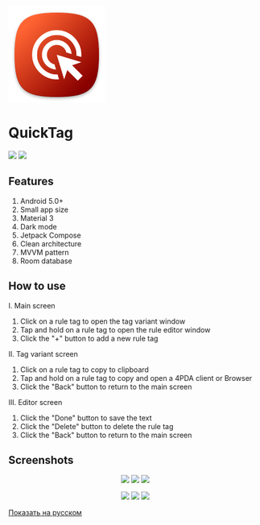 [![](https://raw.githubusercontent.com/Keddnyo/QuickTag/main/app/src/main/res/mipmap-xxxhdpi/ic_launcher.png)](#)
# QuickTag

<a href="https://github.com/Keddnyo/QuickTag/releases"><img src="https://img.shields.io/github/downloads/keddnyo/quicktag/total?style=for-the-badge"></a>
<a href="https://github.com/Keddnyo/QuickTag/releases/latest"><img src="https://img.shields.io/github/downloads/keddnyo/quicktag/latest/total?label=Latest%20downloads&style=for-the-badge"></a>

## Features
1. Android 5.0+
2. Small app size
3. Material 3
4. Dark mode
5. Jetpack Compose
6. Clean architecture
7. MVVM pattern
8. Room database

## How to use
I. Main screen
1. Click on a rule tag to open the tag variant window
2. Tap and hold on a rule tag to open the rule editor window
3. Click the "+" button to add a new rule tag

II. Tag variant screen
1. Click on a rule tag to copy to clipboard
2. Tap and hold on a rule tag to copy and open a 4PDA client or Browser
3. Click the "Back" button to return to the main screen

III. Editor screen
1. Click the "Done" button to save the text
2. Click the "Delete" button to delete the rule tag
3. Click the "Back" button to return to the main screen

## Screenshots
<p align="center">
  <img src="https://user-images.githubusercontent.com/65981689/220896993-89d6e965-18fd-41f9-aed0-39207527453e.jpg" max-width="100%" width="33%">
  <img src="https://user-images.githubusercontent.com/65981689/220897585-7524c789-36ff-45f6-a2d5-cf168b80f9f5.jpg" max-width="100%" width="33%">
  <img src="https://user-images.githubusercontent.com/65981689/220897578-8266ff44-1e38-446d-823e-49d110a8efb8.jpg" max-width="100%" width="33%">
</p>
<p align="center">
  <img src="https://user-images.githubusercontent.com/65981689/220896986-2a281c43-d96c-4c81-9bfd-cb7d89a008a6.jpg" max-width="100%" width="33%">
  <img src="https://user-images.githubusercontent.com/65981689/220897579-91d92d56-34fe-4fd6-87bd-f9374da0175b.jpg" max-width="100%" width="33%">
  <img src="https://user-images.githubusercontent.com/65981689/220897583-5ad180e7-a371-4385-9aa0-286ff0d43247.jpg" max-width="100%" width="33%">
</p>

[Показать на русском](https://github.com/Keddnyo/QuickTag/blob/master/README.ru-RU.md)
